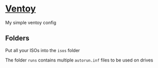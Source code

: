 # [Ventoy](https://www.ventoy.net)

My simple ventoy config

## Folders

Put all your ISOs into the `isos` folder

The folder `runs` contains multiple `autorun.inf` files to be used on drives
